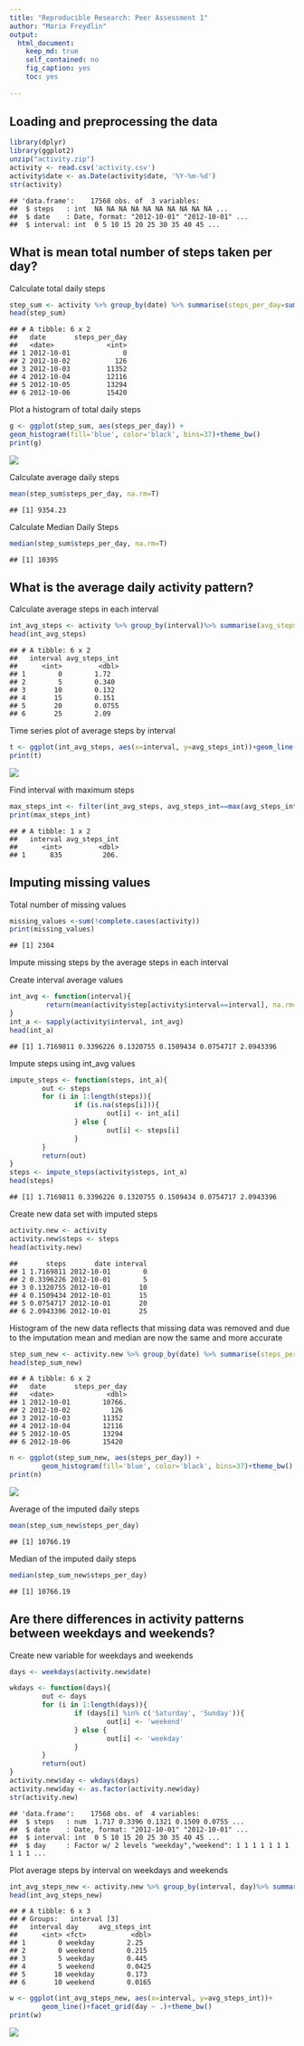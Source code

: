 ```yaml
---
title: "Reproducible Research: Peer Assessment 1"
author: "Maria Freydlin"
output: 
  html_document:
    keep_md: true
    self_contained: no
    fig_caption: yes
    toc: yes
  
---
```



## Loading and preprocessing the data

```r
library(dplyr)
library(ggplot2)
unzip("activity.zip")
activity <- read.csv('activity.csv')
activity$date <- as.Date(activity$date, '%Y-%m-%d')
str(activity)
```

```
## 'data.frame':	17568 obs. of  3 variables:
##  $ steps   : int  NA NA NA NA NA NA NA NA NA NA ...
##  $ date    : Date, format: "2012-10-01" "2012-10-01" ...
##  $ interval: int  0 5 10 15 20 25 30 35 40 45 ...
```

## What is mean total number of steps taken per day?

Calculate total daily steps

```r
step_sum <- activity %>% group_by(date) %>% summarise(steps_per_day=sum(steps, na.rm=T))
head(step_sum)
```

```
## # A tibble: 6 x 2
##   date       steps_per_day
##   <date>             <int>
## 1 2012-10-01             0
## 2 2012-10-02           126
## 3 2012-10-03         11352
## 4 2012-10-04         12116
## 5 2012-10-05         13294
## 6 2012-10-06         15420
```
Plot a histogram of total daily steps

```r
g <- ggplot(step_sum, aes(steps_per_day)) +
geom_histogram(fill='blue', color='black', bins=37)+theme_bw()
print(g)
```

![](PA1_template_files/figure-html/plot-1.png)<!-- -->

Calculate average daily steps


```r
mean(step_sum$steps_per_day, na.rm=T)
```

```
## [1] 9354.23
```

Calculate Median Daily Steps


```r
median(step_sum$steps_per_day, na.rm=T)
```

```
## [1] 10395
```


## What is the average daily activity pattern?

Calculate average steps in each interval

```r
int_avg_steps <- activity %>% group_by(interval)%>% summarise(avg_steps_int=mean(steps, na.rm=T))
head(int_avg_steps)
```

```
## # A tibble: 6 x 2
##   interval avg_steps_int
##      <int>         <dbl>
## 1        0        1.72  
## 2        5        0.340 
## 3       10        0.132 
## 4       15        0.151 
## 5       20        0.0755
## 6       25        2.09
```

Time series plot of average steps by interval


```r
t <- ggplot(int_avg_steps, aes(x=interval, y=avg_steps_int))+geom_line()+theme_bw()
print(t)
```

![](PA1_template_files/figure-html/plot2-1.png)<!-- -->

Find interval with maximum steps


```r
max_steps_int <- filter(int_avg_steps, avg_steps_int==max(avg_steps_int))
print(max_steps_int)
```

```
## # A tibble: 1 x 2
##   interval avg_steps_int
##      <int>         <dbl>
## 1      835          206.
```


## Imputing missing values

Total number of missing values


```r
missing_values <-sum(!complete.cases(activity))
print(missing_values)
```

```
## [1] 2304
```

Impute missing steps by the average steps in each interval

Create interval average values


```r
int_avg <- function(interval){
         return(mean(activity$step[activity$interval==interval], na.rm=T))
}
int_a <- sapply(activity$interval, int_avg)
head(int_a)
```

```
## [1] 1.7169811 0.3396226 0.1320755 0.1509434 0.0754717 2.0943396
```

Impute steps using int_avg values


```r
impute_steps <- function(steps, int_a){
        out <- steps
        for (i in 1:length(steps)){
                if (is.na(steps[i])){
                        out[i] <- int_a[i]
                } else {
                        out[i] <- steps[i]
                }
        }
        return(out)
}
steps <- impute_steps(activity$steps, int_a)
head(steps)
```

```
## [1] 1.7169811 0.3396226 0.1320755 0.1509434 0.0754717 2.0943396
```

Create new data set with imputed steps


```r
activity.new <- activity
activity.new$steps <- steps
head(activity.new)
```

```
##       steps       date interval
## 1 1.7169811 2012-10-01        0
## 2 0.3396226 2012-10-01        5
## 3 0.1320755 2012-10-01       10
## 4 0.1509434 2012-10-01       15
## 5 0.0754717 2012-10-01       20
## 6 2.0943396 2012-10-01       25
```

Histogram of the new data reflects that missing data was removed and due to the imputation mean and median are now the same and more accurate


```r
step_sum_new <- activity.new %>% group_by(date) %>% summarise(steps_per_day=sum(steps))
head(step_sum_new)
```

```
## # A tibble: 6 x 2
##   date       steps_per_day
##   <date>             <dbl>
## 1 2012-10-01        10766.
## 2 2012-10-02          126 
## 3 2012-10-03        11352 
## 4 2012-10-04        12116 
## 5 2012-10-05        13294 
## 6 2012-10-06        15420
```

```r
n <- ggplot(step_sum_new, aes(steps_per_day)) +
        geom_histogram(fill='blue', color='black', bins=37)+theme_bw()
print(n)
```

![](PA1_template_files/figure-html/newhist-1.png)<!-- -->

Average of the imputed daily steps 


```r
mean(step_sum_new$steps_per_day)
```

```
## [1] 10766.19
```

Median of the imputed daily steps


```r
median(step_sum_new$steps_per_day)
```

```
## [1] 10766.19
```


## Are there differences in activity patterns between weekdays and weekends?

Create new variable for weekdays and weekends


```r
days <- weekdays(activity.new$date)

wkdays <- function(days){
        out <- days
        for (i in 1:length(days)){
                if (days[i] %in% c('Saturday', 'Sunday')){
                        out[i] <- 'weekend'
                } else {
                        out[i] <- 'weekday'
                }
        }
        return(out)
}
activity.new$day <- wkdays(days)
activity.new$day <- as.factor(activity.new$day)
str(activity.new)
```

```
## 'data.frame':	17568 obs. of  4 variables:
##  $ steps   : num  1.717 0.3396 0.1321 0.1509 0.0755 ...
##  $ date    : Date, format: "2012-10-01" "2012-10-01" ...
##  $ interval: int  0 5 10 15 20 25 30 35 40 45 ...
##  $ day     : Factor w/ 2 levels "weekday","weekend": 1 1 1 1 1 1 1 1 1 1 ...
```

Plot average steps by interval on weekdays and weekends


```r
int_avg_steps_new <- activity.new %>% group_by(interval, day)%>% summarise(avg_steps_int=mean(steps, na.rm=T))
head(int_avg_steps_new)
```

```
## # A tibble: 6 x 3
## # Groups:   interval [3]
##   interval day     avg_steps_int
##      <int> <fct>           <dbl>
## 1        0 weekday        2.25  
## 2        0 weekend        0.215 
## 3        5 weekday        0.445 
## 4        5 weekend        0.0425
## 5       10 weekday        0.173 
## 6       10 weekend        0.0165
```

```r
w <- ggplot(int_avg_steps_new, aes(x=interval, y=avg_steps_int))+
        geom_line()+facet_grid(day ~ .)+theme_bw()
print(w)
```

![](PA1_template_files/figure-html/plotw-1.png)<!-- -->


